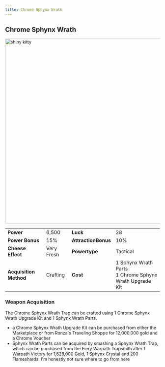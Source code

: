 ```yaml
---
title: Chrome Sphynx Wrath
---
```


## Chrome Sphynx Wrath

<img src="/assets/images/weapons/csw.png" alt="shiny kitty" width="600">

|                        |            |                     |                                                             |
| ---------------------- | ---------- | ------------------- | ----------------------------------------------------------- |
| **Power**              | 6,500      | **Luck**            | 28                                                          |
| **Power Bonus**        | 15%        | **AttractionBonus** | 10%                                                         |
| **Cheese Effect**      | Very Fresh | **Powertype**       | Tactical                                                    |
| **Acquisition Method** | Crafting   | **Cost**            | 1 Sphynx Wrath Parts <br> 1 Chrome Sphynx Wrath Upgrade Kit |

### Weapon Acquisition

The Chrome Sphynx Wrath Trap can be crafted using 1 Chrome Sphynx Wrath Upgrade Kit and 1 Sphynx Wrath Parts.

- a Chrome Sphynx Wrath Upgrade Kit can be purchased from either the Marketplace or from Ronza's Traveling Shoppe for 12,000,000 gold and a Chrome Voucher
- Sphynx Wrath Parts can be acquired by smashing a Sphynx Wrath Trap, which can be purchased from the Fiery Warpath Trapsmith after 1 Warpath Victory for 1,628,000 Gold, 1 Sphynx Crystal and 200 Flameshards.
  I'm honestly not sure where to go from here
